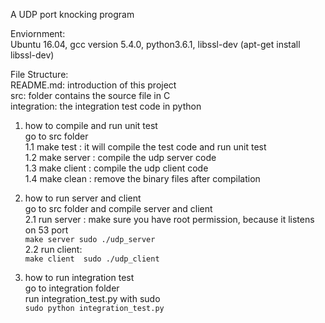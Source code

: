 A UDP port knocking program

Enviornment:<br />
Ubuntu 16.04, gcc version 5.4.0, python3.6.1, libssl-dev (apt-get install libssl-dev)<br />

File Structure:<br />
    README.md:         introduction of this project<br />
    src:               folder contains the source file in C<br />
    integration:       the integration test code in python<br />

1. how to compile and run unit test<br />
    go to src folder<br />
        1.1 make test : it will compile the test code and run unit test<br />
        1.2 make server : compile the udp server code<br />
        1.3 make client : compile the udp client code<br />
        1.4 make clean  : remove the binary files after compilation<br />

2. how to run server and client<br />
    go to src folder and compile server and client<br />
        2.1 run server : make sure you have root permission, because it listens on 53 port<br />
        ```
        make server
        sudo ./udp_server
        ``` <br />
        2.2 run client: <br />
        ```
        make client 
        sudo ./udp_client 
        ```

3. how to run integration test <br />
    go to integration folder <br />
        run integration_test.py with sudo <br />
        ```
        sudo python integration_test.py 
        ```